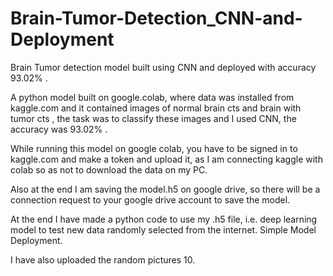 # Brain-Tumor-Detection_CNN-and-Deployment
Brain Tumor detection model built using CNN and deployed with accuracy 93.02% .

A python model built on google.colab, where data was installed from kaggle.com and it contained images of normal brain cts and brain with tumor cts , the task was to classify these images and I used CNN, the accuracy was 93.02% .

While running this model on google colab, you have to be signed in to kaggle.com and make a token and upload it, as I am connecting kaggle with colab so as not to download the data on my PC.

Also at the end I am saving the model.h5 on google drive, so there will be a connection request to your google drive account to save the model.

At the end I have made a python code to use my .h5 file, i.e. deep learning model to test new data randomly selected from the internet. Simple Model Deployment.

I have also uploaded the random pictures 10.
